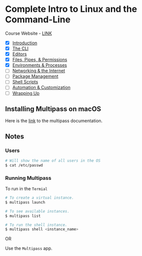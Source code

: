 # Complete Intro to Linux and the Command-Line

Course Website - [LINK](https://btholt.github.io/complete-intro-to-linux-and-the-cli/)

- [X] [Introduction](https://frontendmasters.com/courses/linux-command-line/introduction/)
- [X] [The CLI]()
- [X] [Editors]()
- [X] [Files, Pipes, & Permissions]()
- [X] [Environments & Processes]()
- [ ] [Networking & the Internet]()
- [ ] [Package Management]()
- [ ] [Shell Scripts]()
- [ ] [Automation & Customization]()
- [ ] [Wrapping Up]()

## Installing Multipass on macOS

Here is the [link](https://multipass.run/docs/installing-on-macos) to the multipass documentation.

## Notes

### Users
```bash
# Will show the name of all users in the OS
$ cat /etc/passwd
```

### Running Multipass

To run in the `Termial`
```bash
# To create a virtual instance.
$ multipass launch

# To see available instances.
$ multipass list

# To run the shell instance.
$ multipass shell <instance_name>
```

OR

 Use the `Multipass` app.